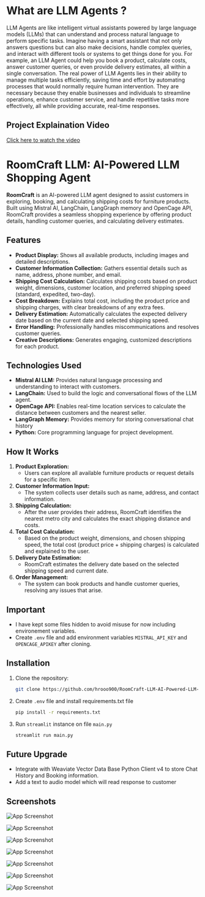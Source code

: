 # What are LLM Agents ?
LLM Agents are like intelligent virtual assistants powered by large language models (LLMs) that can understand and process natural language to perform specific tasks. Imagine having a smart assistant that not only answers questions but can also make decisions, handle complex queries, and interact with different tools or systems to get things done for you. For example, an LLM Agent could help you book a product, calculate costs, answer customer queries, or even provide delivery estimates, all within a single conversation. The real power of LLM Agents lies in their ability to manage multiple tasks efficiently, saving time and effort by automating processes that would normally require human intervention. They are necessary because they enable businesses and individuals to streamline operations, enhance customer service, and handle repetitive tasks more effectively, all while providing accurate, real-time responses.

## Project Explaination Video

[Click here to watch the video](https://drive.google.com/file/d/1MlIpbHg1HTQaJkXxy8YVgTK20Gjus_NU/view?usp=sharing)


# RoomCraft LLM: AI-Powered LLM Shopping Agent

**RoomCraft** is an AI-powered LLM agent designed to assist customers in exploring, booking, and calculating shipping costs for furniture products. Built using Mistral AI, LangChain, LangGraph memory and OpenCage API, RoomCraft provides a seamless shopping experience by offering product details, handling customer queries, and calculating delivery estimates.

## Features

- **Product Display:** Shows all available products, including images and detailed descriptions.
- **Customer Information Collection:** Gathers essential details such as name, address, phone number, and email.
- **Shipping Cost Calculation:** Calculates shipping costs based on product weight, dimensions, customer location, and preferred shipping speed (standard, expedited, two-day).
- **Cost Breakdown:** Explains total cost, including the product price and shipping charges, with clear breakdowns of any extra fees.
- **Delivery Estimation:** Automatically calculates the expected delivery date based on the current date and selected shipping speed.
- **Error Handling:** Professionally handles miscommunications and resolves customer queries.
- **Creative Descriptions:** Generates engaging, customized descriptions for each product.

## Technologies Used

- **Mistral AI LLM:** Provides natural language processing and understanding to interact with customers.
- **LangChain:** Used to build the logic and conversational flows of the LLM agent.
- **OpenCage API:** Enables real-time location services to calculate the distance between customers and the nearest seller.
- **LangGraph Memory:** Provides memory for storing conversational chat history
- **Python:** Core programming language for project development.

## How It Works

1. **Product Exploration:**
   - Users can explore all available furniture products or request details for a specific item.
2. **Customer Information Input:**
   - The system collects user details such as name, address, and contact information.
3. **Shipping Calculation:**
   - After the user provides their address, RoomCraft identifies the nearest metro city and calculates the exact shipping distance and costs.
4. **Total Cost Calculation:**
   - Based on the product weight, dimensions, and chosen shipping speed, the total cost (product price + shipping charges) is calculated and explained to the user.
5. **Delivery Date Estimation:**
   - RoomCraft estimates the delivery date based on the selected shipping speed and current date.
6. **Order Management:**
   - The system can book products and handle customer queries, resolving any issues that arise.

## Important
- I have kept some files hidden to avoid misuse for now including environement variables.
- Create `.env` file and add environment variables `MISTRAL_API_KEY` and `OPENCAGE_APIKEY` after cloning.


## Installation

1. Clone the repository:
   ```bash
   git clone https://github.com/hrooo900/RoomCraft-LLM-AI-Powered-LLM-Shopping-Agent.git


2. Create `.env` file and install requirements.txt file
   ```bash
   pip install -r requirements.txt

3. Run `streamlit` instance on file `main.py`
   ```bash
   streamlit run main.py

## Future Upgrade

- Integrate with Weaviate Vector Data Base Python Client v4 to store Chat History and Booking information.
- Add a text to audio model which will read response to customer



## Screenshots

![App Screenshot](https://github.com/hrooo900/RoomCraft-LLM-AI-Powered-LLM-Shopping-Agent/blob/main/Screenshots/s1.png)

![App Screenshot](https://github.com/hrooo900/RoomCraft-LLM-AI-Powered-LLM-Shopping-Agent/blob/main/Screenshots/s2.png)

![App Screenshot](https://github.com/hrooo900/RoomCraft-LLM-AI-Powered-LLM-Shopping-Agent/blob/main/Screenshots/s3.png)

![App Screenshot](https://github.com/hrooo900/RoomCraft-LLM-AI-Powered-LLM-Shopping-Agent/blob/main/Screenshots/s4.png)

![App Screenshot](https://github.com/hrooo900/RoomCraft-LLM-AI-Powered-LLM-Shopping-Agent/blob/main/Screenshots/s5.png)

![App Screenshot](https://github.com/hrooo900/RoomCraft-LLM-AI-Powered-LLM-Shopping-Agent/blob/main/Screenshots/s6.png)

![App Screenshot](https://github.com/hrooo900/RoomCraft-LLM-AI-Powered-LLM-Shopping-Agent/blob/main/Screenshots/s7.png)
